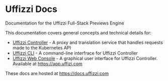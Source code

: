 # Uffizzi Docs  

Documentation for the Uffizzi Full-Stack Previews Engine    

This documentation covers general concepts and technical details for:  

* [Uffizzi Controller](github.com/UffizziCloud/uffizzi_cli) - A proxy and translation service that handles requests made to the Kubernetes API  
* [Uffizzi CLI](github.com/UffizziCloud/uffizzi_cli) - A command-line interfrace for Uffizzi Controller    
* [Uffizzi Web Console](uffizzi.com) - A graphical user interface for Uffizzi Controller. Available at https://app.uffizi.com  

These docs are hosted at https://docs.uffizzi.com  
